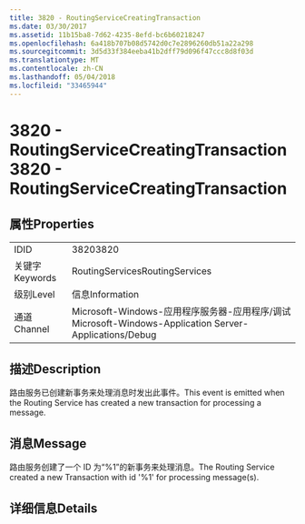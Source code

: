```yaml
---
title: 3820 - RoutingServiceCreatingTransaction
ms.date: 03/30/2017
ms.assetid: 11b15ba8-7d62-4235-8efd-bc6b60218247
ms.openlocfilehash: 6a418b707b08d5742d0c7e2896260db51a22a298
ms.sourcegitcommit: 3d5d33f384eeba41b2dff79d096f47ccc8d8f03d
ms.translationtype: MT
ms.contentlocale: zh-CN
ms.lasthandoff: 05/04/2018
ms.locfileid: "33465944"
---
```

# <a name="3820---routingservicecreatingtransaction"></a><span data-ttu-id="91da2-102">3820 - RoutingServiceCreatingTransaction</span><span class="sxs-lookup"><span data-stu-id="91da2-102">3820 - RoutingServiceCreatingTransaction</span></span>
## <a name="properties"></a><span data-ttu-id="91da2-103">属性</span><span class="sxs-lookup"><span data-stu-id="91da2-103">Properties</span></span>  
  
|||  
|-|-|  
|<span data-ttu-id="91da2-104">ID</span><span class="sxs-lookup"><span data-stu-id="91da2-104">ID</span></span>|<span data-ttu-id="91da2-105">3820</span><span class="sxs-lookup"><span data-stu-id="91da2-105">3820</span></span>|  
|<span data-ttu-id="91da2-106">关键字</span><span class="sxs-lookup"><span data-stu-id="91da2-106">Keywords</span></span>|<span data-ttu-id="91da2-107">RoutingServices</span><span class="sxs-lookup"><span data-stu-id="91da2-107">RoutingServices</span></span>|  
|<span data-ttu-id="91da2-108">级别</span><span class="sxs-lookup"><span data-stu-id="91da2-108">Level</span></span>|<span data-ttu-id="91da2-109">信息</span><span class="sxs-lookup"><span data-stu-id="91da2-109">Information</span></span>|  
|<span data-ttu-id="91da2-110">通道</span><span class="sxs-lookup"><span data-stu-id="91da2-110">Channel</span></span>|<span data-ttu-id="91da2-111">Microsoft-Windows-应用程序服务器-应用程序/调试</span><span class="sxs-lookup"><span data-stu-id="91da2-111">Microsoft-Windows-Application Server-Applications/Debug</span></span>|  
  
## <a name="description"></a><span data-ttu-id="91da2-112">描述</span><span class="sxs-lookup"><span data-stu-id="91da2-112">Description</span></span>  
 <span data-ttu-id="91da2-113">路由服务已创建新事务来处理消息时发出此事件。</span><span class="sxs-lookup"><span data-stu-id="91da2-113">This event is emitted when the Routing Service has created a new transaction for processing a message.</span></span>  
  
## <a name="message"></a><span data-ttu-id="91da2-114">消息</span><span class="sxs-lookup"><span data-stu-id="91da2-114">Message</span></span>  
 <span data-ttu-id="91da2-115">路由服务创建了一个 ID 为“%1”的新事务来处理消息。</span><span class="sxs-lookup"><span data-stu-id="91da2-115">The Routing Service created a new Transaction with id '%1' for processing message(s).</span></span>  
  
## <a name="details"></a><span data-ttu-id="91da2-116">详细信息</span><span class="sxs-lookup"><span data-stu-id="91da2-116">Details</span></span>
